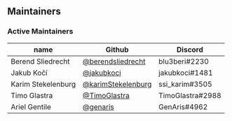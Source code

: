 ## Maintainers

### Active Maintainers

| name               | Github                                                     | Discord          |
| ------------------ | ---------------------------------------------------------- | ---------------- |
| Berend Sliedrecht  | [@berendsliedrecht](https://github.com/berendsliedrecht)   | blu3beri#2230    |
| Jakub Kočí         | [@jakubkoci](https://github.com/jakubkoci)                 | jakubkoci#1481   |
| Karim Stekelenburg | [@karimStekelenburg](https://github.com/karimStekelenburg) | ssi_karim#3505   |
| Timo Glastra       | [@TimoGlastra](https://github.com/TimoGlastra)             | TimoGlastra#2988 |
| Ariel Gentile      | [@genaris](https://github.com/genaris)                     | GenAris#4962     |
